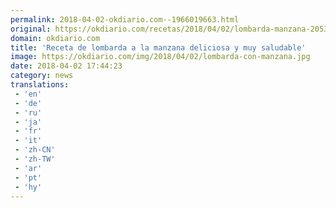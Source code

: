 ```yaml
---
permalink: 2018-04-02-okdiario.com--1966019663.html
original: https://okdiario.com/recetas/2018/04/02/lombarda-manzana-2053686
domain: okdiario.com
title: 'Receta de lombarda a la manzana deliciosa y muy saludable'
image: https://okdiario.com/img/2018/04/02/lombarda-con-manzana.jpg
date: 2018-04-02 17:44:23
category: news
translations: 
 - 'en'
 - 'de'
 - 'ru'
 - 'ja'
 - 'fr'
 - 'it'
 - 'zh-CN'
 - 'zh-TW'
 - 'ar'
 - 'pt'
 - 'hy'
---
```


